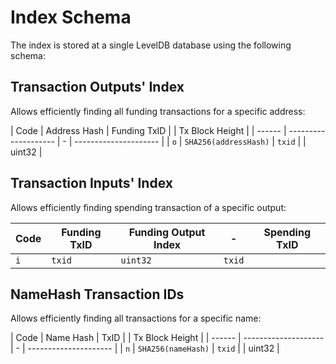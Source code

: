 # Index Schema

The index is stored at a single LevelDB database using the following schema:

## Transaction Outputs' Index

Allows efficiently finding all funding transactions for a specific address:

|  Code  | Address Hash | Funding TxID |   | Tx Block Height |
| ------ | -------------------- |  - | --------------------- |
| `o` | `SHA256(addressHash)` | `txid`  |   | uint32 |

## Transaction Inputs' Index

Allows efficiently finding spending transaction of a specific output:

|  Code  | Funding TxID  | Funding Output Index  | - | Spending TxID  |
| ------ | -------------------- | --------------------- |  - | --------------------- |
| `i` | `txid`           | `uint32`              | `txid`            |   |


## NameHash Transaction IDs

Allows efficiently finding all transactions for a specific name:

|  Code  | Name Hash | TxID |   | Tx Block Height |
| ------ | -------------------- |  - | --------------------- |
| `n` | `SHA256(nameHash)` | `txid`  |   | uint32 |
